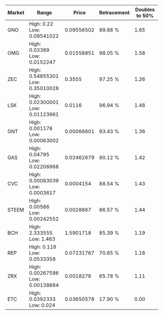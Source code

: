 | Market | Range | Price| Retracement | Doubles to 50% |
| --- | --- | --- | --- | --- |
| GNO | High: 0.22<br />Low: 0.09541022 | 0.09556502 | 99.88 % | 1.65 |
| OMG | High: 0.03389<br />Low: 0.0152247 | 0.01558851 | 98.05 % | 1.58 |
| ZEC | High: 0.54655301<br />Low: 0.35010028 | 0.3555 | 97.25 % | 1.26 |
| LSK | High: 0.02300001<br />Low: 0.01123961 | 0.0116 | 96.94 % | 1.48 |
| GNT | High: 0.001178<br />Low: 0.00063002 | 0.00066601 | 93.43 % | 1.36 |
| GAS | High: 0.04795<br />Low: 0.02206968 | 0.02462679 | 90.12 % | 1.42 |
| CVC | High: 0.00083039<br />Low: 0.0003617 | 0.0004154 | 88.54 % | 1.43 |
| STEEM | High: 0.00586<br />Low: 0.00242552 | 0.0028867 | 86.57 % | 1.44 |
| BCH | High: 2.333555<br />Low: 1.463 | 1.5901718 | 85.39 % | 1.19 |
| REP | High: 0.118<br />Low: 0.0533358 | 0.07231767 | 70.65 % | 1.18 |
| ZRX | High: 0.00267586<br />Low: 0.00138664 | 0.0018278 | 65.78 % | 1.11 |
| ETC | High: 0.0392333<br />Low: 0.024 | 0.03650578 | 17.90 % | 0.00 |
